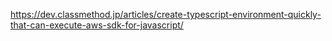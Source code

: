 https://dev.classmethod.jp/articles/create-typescript-environment-quickly-that-can-execute-aws-sdk-for-javascript/
